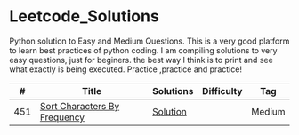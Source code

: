 # Leetcode_Solutions
Python solution to Easy and Medium Questions. This is a very good platform to learn best practices of python coding.
I am compiling solutions to very easy questions, just for beginers. the best way I think is to print and see what exactly is being executed.
Practice ,practice and practice!


|  #  |      Title     |   Solutions   |  Difficulty  | Tag                   
|-----|----------------|---------------|--------|-------------
|451  |[Sort Characters By Frequency](https://leetcode.com/problems/sort-characters-by-frequency/)|[Solution](../master/451.py) | |Medium|string|
